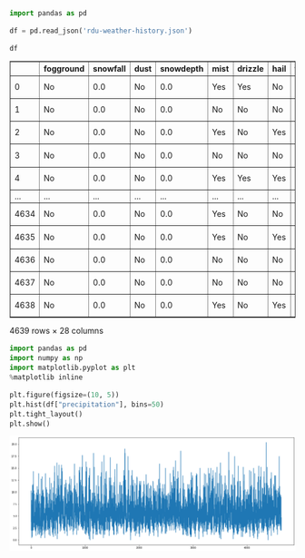 ```python
import pandas as pd

```


```python
df = pd.read_json('rdu-weather-history.json')
```


```python
df
```




<div>
<style scoped>
    .dataframe tbody tr th:only-of-type {
        vertical-align: middle;
    }

    .dataframe tbody tr th {
        vertical-align: top;
    }

    .dataframe thead th {
        text-align: right;
    }
</style>
<table border="1" class="dataframe">
  <thead>
    <tr style="text-align: right;">
      <th></th>
      <th>fogground</th>
      <th>snowfall</th>
      <th>dust</th>
      <th>snowdepth</th>
      <th>mist</th>
      <th>drizzle</th>
      <th>hail</th>
      <th>fastest2minwindspeed</th>
      <th>thunder</th>
      <th>glaze</th>
      <th>...</th>
      <th>freezingrain</th>
      <th>rain</th>
      <th>highwind</th>
      <th>date</th>
      <th>precipitation</th>
      <th>fogheavy</th>
      <th>smokehaze</th>
      <th>avgwindspeed</th>
      <th>fastest2minwinddir</th>
      <th>fastest5secwinddir</th>
    </tr>
  </thead>
  <tbody>
    <tr>
      <td>0</td>
      <td>No</td>
      <td>0.0</td>
      <td>No</td>
      <td>0.0</td>
      <td>Yes</td>
      <td>Yes</td>
      <td>No</td>
      <td>14.09</td>
      <td>No</td>
      <td>No</td>
      <td>...</td>
      <td>No</td>
      <td>Yes</td>
      <td>No</td>
      <td>2009-10-06</td>
      <td>0.02</td>
      <td>No</td>
      <td>Yes</td>
      <td>3.80</td>
      <td>240.0</td>
      <td>230.0</td>
    </tr>
    <tr>
      <td>1</td>
      <td>No</td>
      <td>0.0</td>
      <td>No</td>
      <td>0.0</td>
      <td>No</td>
      <td>No</td>
      <td>No</td>
      <td>17.90</td>
      <td>No</td>
      <td>No</td>
      <td>...</td>
      <td>No</td>
      <td>No</td>
      <td>No</td>
      <td>2009-10-09</td>
      <td>0.00</td>
      <td>No</td>
      <td>No</td>
      <td>10.29</td>
      <td>220.0</td>
      <td>210.0</td>
    </tr>
    <tr>
      <td>2</td>
      <td>No</td>
      <td>0.0</td>
      <td>No</td>
      <td>0.0</td>
      <td>Yes</td>
      <td>No</td>
      <td>Yes</td>
      <td>10.07</td>
      <td>No</td>
      <td>No</td>
      <td>...</td>
      <td>No</td>
      <td>Yes</td>
      <td>No</td>
      <td>2009-10-12</td>
      <td>0.19</td>
      <td>Yes</td>
      <td>No</td>
      <td>5.14</td>
      <td>150.0</td>
      <td>340.0</td>
    </tr>
    <tr>
      <td>3</td>
      <td>No</td>
      <td>0.0</td>
      <td>No</td>
      <td>0.0</td>
      <td>No</td>
      <td>No</td>
      <td>No</td>
      <td>12.97</td>
      <td>No</td>
      <td>No</td>
      <td>...</td>
      <td>No</td>
      <td>No</td>
      <td>No</td>
      <td>2009-10-19</td>
      <td>0.00</td>
      <td>No</td>
      <td>No</td>
      <td>2.01</td>
      <td>30.0</td>
      <td>80.0</td>
    </tr>
    <tr>
      <td>4</td>
      <td>No</td>
      <td>0.0</td>
      <td>No</td>
      <td>0.0</td>
      <td>Yes</td>
      <td>Yes</td>
      <td>Yes</td>
      <td>14.09</td>
      <td>No</td>
      <td>No</td>
      <td>...</td>
      <td>No</td>
      <td>Yes</td>
      <td>No</td>
      <td>2009-10-26</td>
      <td>0.06</td>
      <td>No</td>
      <td>No</td>
      <td>5.82</td>
      <td>40.0</td>
      <td>50.0</td>
    </tr>
    <tr>
      <td>...</td>
      <td>...</td>
      <td>...</td>
      <td>...</td>
      <td>...</td>
      <td>...</td>
      <td>...</td>
      <td>...</td>
      <td>...</td>
      <td>...</td>
      <td>...</td>
      <td>...</td>
      <td>...</td>
      <td>...</td>
      <td>...</td>
      <td>...</td>
      <td>...</td>
      <td>...</td>
      <td>...</td>
      <td>...</td>
      <td>...</td>
      <td>...</td>
    </tr>
    <tr>
      <td>4634</td>
      <td>No</td>
      <td>0.0</td>
      <td>No</td>
      <td>0.0</td>
      <td>Yes</td>
      <td>No</td>
      <td>No</td>
      <td>14.09</td>
      <td>No</td>
      <td>No</td>
      <td>...</td>
      <td>No</td>
      <td>No</td>
      <td>No</td>
      <td>2009-08-07</td>
      <td>0.00</td>
      <td>No</td>
      <td>Yes</td>
      <td>3.36</td>
      <td>180.0</td>
      <td>180.0</td>
    </tr>
    <tr>
      <td>4635</td>
      <td>No</td>
      <td>0.0</td>
      <td>No</td>
      <td>0.0</td>
      <td>Yes</td>
      <td>No</td>
      <td>Yes</td>
      <td>16.11</td>
      <td>Yes</td>
      <td>No</td>
      <td>...</td>
      <td>No</td>
      <td>Yes</td>
      <td>No</td>
      <td>2009-08-16</td>
      <td>0.08</td>
      <td>No</td>
      <td>No</td>
      <td>2.01</td>
      <td>170.0</td>
      <td>170.0</td>
    </tr>
    <tr>
      <td>4636</td>
      <td>No</td>
      <td>0.0</td>
      <td>No</td>
      <td>0.0</td>
      <td>No</td>
      <td>No</td>
      <td>No</td>
      <td>12.08</td>
      <td>No</td>
      <td>No</td>
      <td>...</td>
      <td>No</td>
      <td>No</td>
      <td>No</td>
      <td>2009-09-04</td>
      <td>0.00</td>
      <td>No</td>
      <td>No</td>
      <td>2.91</td>
      <td>50.0</td>
      <td>20.0</td>
    </tr>
    <tr>
      <td>4637</td>
      <td>No</td>
      <td>0.0</td>
      <td>No</td>
      <td>0.0</td>
      <td>No</td>
      <td>No</td>
      <td>No</td>
      <td>12.08</td>
      <td>No</td>
      <td>No</td>
      <td>...</td>
      <td>No</td>
      <td>No</td>
      <td>No</td>
      <td>2009-09-11</td>
      <td>0.00</td>
      <td>No</td>
      <td>No</td>
      <td>2.91</td>
      <td>280.0</td>
      <td>70.0</td>
    </tr>
    <tr>
      <td>4638</td>
      <td>No</td>
      <td>0.0</td>
      <td>No</td>
      <td>0.0</td>
      <td>Yes</td>
      <td>No</td>
      <td>Yes</td>
      <td>14.09</td>
      <td>No</td>
      <td>No</td>
      <td>...</td>
      <td>No</td>
      <td>Yes</td>
      <td>No</td>
      <td>2009-09-16</td>
      <td>0.05</td>
      <td>No</td>
      <td>No</td>
      <td>4.70</td>
      <td>40.0</td>
      <td>40.0</td>
    </tr>
  </tbody>
</table>
<p>4639 rows × 28 columns</p>
</div>




```python
import pandas as pd
import numpy as np
import matplotlib.pyplot as plt
%matplotlib inline
```


```python
plt.figure(figsize=(10, 5))
plt.hist(df["precipitation"], bins=50)
plt.tight_layout()
plt.show()
```


![png](output_4_0.png)



```python

```
